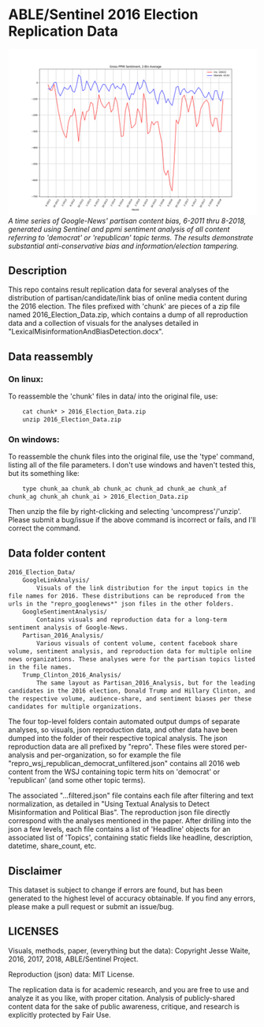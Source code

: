 # ABLE/Sentinel 2016 Election Replication Data

![](googlenews_rnc_liberals_ppmi_smoothed_2bin_avg.png)
*A time series of Google-News' partisan content bias, 6-2011 thru 8-2018, generated using Sentinel and ppmi sentiment analysis of all content referring to 'democrat' or 'republican' topic terms. The results demonstrate substantial anti-conservative bias and information/election tampering.*

## Description
This repo contains result replication data for several analyses of the distribution of partisan/candidate/link bias of online media content during the 2016 election. The files prefixed with 'chunk' are pieces of a zip file named 2016_Election_Data.zip, which contains a dump of all reproduction data and a collection of visuals for the analyses detailed in "LexicalMisinformationAndBiasDetection.docx".

## Data reassembly
###	On linux:
To reassemble the 'chunk' files in data/ into the original file, use:
```
	cat chunk* > 2016_Election_Data.zip
	unzip 2016_Election_Data.zip
```

###	On windows:
To reassemble the chunk files into the original file, use the 'type' command, listing all of the file parameters. I don't use windows and haven't tested this, but its something like:
```
	type chunk_aa chunk_ab chunk_ac chunk_ad chunk_ae chunk_af chunk_ag chunk_ah chunk_ai > 2016_Election_Data.zip
```
Then unzip the file by right-clicking and selecting 'uncompress'/'unzip'. Please submit a bug/issue if the above command is incorrect or fails, and I'll correct the command.

## Data folder content
	2016_Election_Data/
		GoogleLinkAnalysis/
			Visuals of the link distribution for the input topics in the file names for 2016. These distributions can be reproduced from the urls in the "repro_googlenews*" json files in the other folders. 
		GoogleSentimentAnalysis/
			Contains visuals and reproduction data for a long-term sentiment analysis of Google-News.
		Partisan_2016_Analysis/
			Various visuals of content volume, content facebook share volume, sentiment analysis, and reproduction data for multiple online news organizations. These analyses were for the partisan topics listed in the file names.
		Trump_Clinton_2016_Analysis/
			The same layout as Partisan_2016_Analysis, but for the leading candidates in the 2016 election, Donald Trump and Hillary Clinton, and the respective volume, audience-share, and sentiment biases per these candidates for multiple organizations.


The four top-level folders contain automated output dumps of separate analyses, so visuals, json reproduction data, and other data have been dumped into the folder of their respective topical analysis. The json reproduction data are all prefixed by "repro". These files were stored per-analysis and per-organization, so for example the file "repro_wsj_republican_democrat_unfiltered.json" contains all 2016 web content from the WSJ containing topic term hits on 'democrat' or 'republican' (and some other topic terms). 

The associated "...filtered.json" file contains each file after filtering and text normalization, as detailed in "Using Textual Analysis to Detect Misinformation and Political Bias". The reproduction json file directly correspond with the analyses mentioned in the paper. After drilling into the json a few levels, each file contains a list of 'Headline' objects for an associated list of 'Topics', containing static fields like headline, description, datetime, share_count, etc.

## Disclaimer
This dataset is subject to change if errors are found, but has been generated to the highest level of accuracy obtainable. If you find any errors, please make a pull request or submit an issue/bug.

## LICENSES
Visuals, methods, paper, (everything but the data): Copyright Jesse Waite, 2016, 2017, 2018, ABLE/Sentinel Project.

Reproduction (json) data: MIT License.

The replication data is for academic research, and you are free to use and analyze it as you like, with proper citation. Analysis of publicly-shared content data for the sake of public awareness, critique, and research is explicitly protected by Fair Use.

